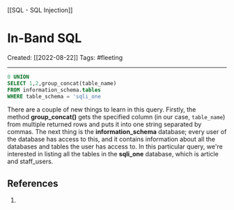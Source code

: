 [[SQL - SQL Injection]]

# In-Band SQL
Created:  [[2022-08-22]]
Tags: #fleeting 

---
```SQL
0 UNION 
SELECT 1,2,group_concat(table_name) 
FROM information_schema.tables 
WHERE table_schema = 'sqli_one
```

There are a couple of new things to learn in this query. 
Firstly, the method **group_concat()** gets the specified column (in our case, `table_name`) from multiple returned rows and puts it into one string separated by commas. 
The next thing is the **information_schema** database; every user of the database has access to this, and it contains information about all the databases and tables the user has access to. In this particular query, we're interested in listing all the tables in the **sqli_one** database, which is article and staff_users.












## References
1. 